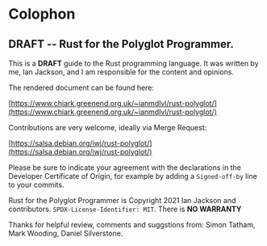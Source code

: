 # Colophon

## DRAFT -- Rust for the Polyglot Programmer.

This is a **DRAFT** guide to the Rust programming language.  It was written by
me, Ian Jackson, and I am responsible for the content and opinions.

The rendered document can be found here:

   [https://www.chiark.greenend.org.uk/~ianmdlvl/rust-polyglot/](https://www.chiark.greenend.org.uk/~ianmdlvl/rust-polyglot/)

Contributions are very welcome, ideally via Merge Request:

   [https://salsa.debian.org/iwj/rust-polyglot/](https://salsa.debian.org/iwj/rust-polyglot/)

Please be sure to indicate your agreement with the declarations in the
Developer Certificate of Origin, for example by adding a
`Signed-off-by` line to your commits.

Rust for the Polyglot Programmer is
Copyright 2021 Ian Jackson and contributors.
`SPDX-License-Identifier: MIT`.
There is **NO WARRANTY**

Thanks for helpful review, comments and suggstions from:
Simon Tatham, Mark Wooding, Daniel Silverstone.
